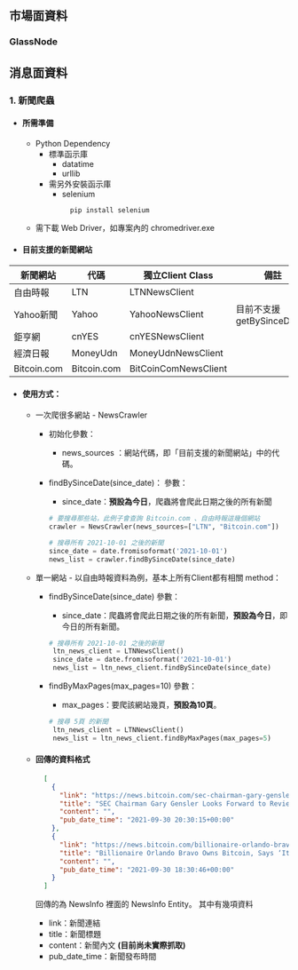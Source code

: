 ## 市場面資料
### GlassNode

## 消息面資料
### 1. 新聞爬蟲
  * #### 所需準備
    * Python Dependency
      * 標準函示庫
        * datatime
        * urllib
      * 需另外安裝函示庫
        * selenium
          ```shell
            pip install selenium
          ```
    * 需下載 Web Driver，如專案內的 chromedriver.exe

* #### 目前支援的新聞網站
|新聞網站| 代碼 |獨立Client Class|備註|
|--------|-----|----------|---------|
|自由時報 |LTN|LTNNewsClient||
|Yahoo新聞|Yahoo|YahooNewsClient|目前不支援 getBySinceDate()|
|鉅亨網|cnYES|cnYESNewsClient||
|經濟日報|MoneyUdn|MoneyUdnNewsClient||
|Bitcoin.com|Bitcoin.com|BitCoinComNewsClient||



* #### 使用方式：
  * 一次爬很多網站 - NewsCrawler
    * 初始化參數：
      * news_sources ：網站代碼，即「目前支援的新聞網站」中的代碼。
    * findBySinceDate(since_date)：
      參數：
      * since_date：**預設為今日**，爬蟲將會爬此日期之後的所有新聞

      ```Python
      # 要搜尋那些站，此例子會查詢 Bitcoin.com 、自由時報這幾個網站
      crawler = NewsCrawler(news_sources=["LTN", "Bitcoin.com"])

      # 搜尋所有 2021-10-01 之後的新聞
      since_date = date.fromisoformat('2021-10-01')
      news_list = crawler.findBySinceDate(since_date)
      ```

  * 單一網站 - 以自由時報資料為例，基本上所有Client都有相關 method：
    * findBySinceDate(since_date)
      參數：

      * since_date：爬蟲將會爬此日期之後的所有新聞，**預設為今日**，即今日的所有新聞。
      ```Python
      # 搜尋所有 2021-10-01 之後的新聞
       ltn_news_client = LTNNewsClient()
       since_date = date.fromisoformat('2021-10-01')
       news_list = ltn_news_client.findBySinceDate(since_date)
      ```
    * findByMaxPages(max_pages=10)
      參數：

      * max_pages：要爬該網站幾頁，**預設為10頁**。
      ```Python
      # 搜尋 5頁 的新聞
       ltn_news_client = LTNNewsClient()
       news_list = ltn_news_client.findByMaxPages(max_pages=5)
      ```

  * #### 回傳的資料格式
    ```json
      [
        {
          "link": "https://news.bitcoin.com/sec-chairman-gary-gensler-looks-forward-review-bitcoin-futures-etf-filings/",
          "title": "SEC Chairman Gary Gensler Looks Forward to Review of Bitcoin Futures ETF Filings",
          "content": "",
          "pub_date_time": "2021-09-30 20:30:15+00:00"
        },
        {
          "link": "https://news.bitcoin.com/billionaire-orlando-bravo-owns-bitcoin-it-will-increase-significantly-very-bullish/",
          "title": "Billionaire Orlando Bravo Owns Bitcoin, Says ‘It Will Increase Significantly, I’m Very Bullish’",
          "content": "",
          "pub_date_time": "2021-09-30 18:30:46+00:00"
        }
      ]
    ```
    回傳的為 NewsInfo 裡面的 NewsInfo Entity。
    其中有幾項資料
    * link：新聞連結
    * title：新聞標題
    * content：新聞內文 **(目前尚未實際抓取)**
    * pub_date_time：新聞發布時間
